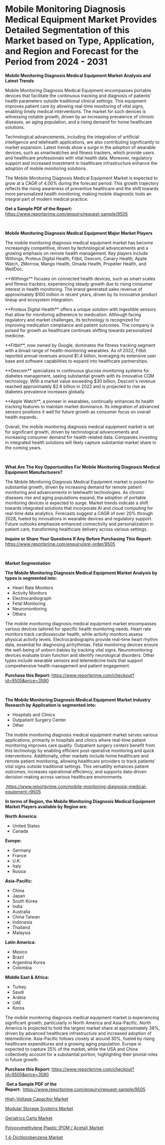 <p><h1>Mobile Monitoring Diagnosis Medical Equipment Market Provides Detailed Segmentation of this Market based on Type, Application, and Region and Forecast for the Period from 2024 - 2031</h1></p><p><strong>Mobile Monitoring Diagnosis Medical Equipment Market Analysis and Latest Trends</strong></p>
<p><p>Mobile Monitoring Diagnosis Medical Equipment encompasses portable devices that facilitate the continuous tracking and diagnosis of patients’ health parameters outside traditional clinical settings. This equipment improves patient care by allowing real-time monitoring of vital signs, enabling timely medical interventions. The market for such devices is witnessing notable growth, driven by an increasing prevalence of chronic diseases, an aging population, and a rising demand for home healthcare solutions.</p><p>Technological advancements, including the integration of artificial intelligence and telehealth applications, are also contributing significantly to market expansion. Latest trends show a surge in the adoption of wearable devices, such as smartwatches and fitness trackers, which provide users and healthcare professionals with vital health data. Moreover, regulatory support and increased investment in healthcare infrastructure enhance the adoption of mobile monitoring solutions.</p><p>The Mobile Monitoring Diagnosis Medical Equipment Market is expected to grow at a CAGR of 4.00% during the forecast period. This growth trajectory reflects the rising awareness of preventive healthcare and the shift towards more personalized health monitoring, making mobile diagnostic tools an integral part of modern medical practice.</p></p>
<p><strong>Get a Sample PDF of the Report:&nbsp;</strong> <a href="https://www.reportprime.com/enquiry/request-sample/9505">https://www.reportprime.com/enquiry/request-sample/9505</a></p>
<p>&nbsp;</p>
<p><strong>Mobile Monitoring Diagnosis Medical Equipment Major Market Players</strong></p>
<p><p>The mobile monitoring diagnosis medical equipment market has become increasingly competitive, driven by technological advancements and a growing emphasis on remote health management. Key players include Withings, Proteus Digital Health, Fitbit, Dexcom, Canary Health, Apple Watch, 2Morrow, Mango Health, Omada Health, Propeller Health, and WellDoc.</p><p>**Withings** focuses on connected health devices, such as smart scales and fitness trackers, experiencing steady growth due to rising consumer interest in health monitoring. The brand generated sales revenue of approximately $100 million in recent years, driven by its innovative product lineup and ecosystem integration.</p><p>**Proteus Digital Health** offers a unique solution with ingestible sensors that allow for monitoring adherence to medication. Although facing regulatory and market challenges, its technology is recognized for improving medication compliance and patient outcomes. The company is poised for growth as healthcare continues shifting towards personalized medicine.</p><p>**Fitbit**, now owned by Google, dominates the fitness tracking segment with a broad range of health-monitoring wearables. As of 2022, Fitbit reported annual revenues around $1.4 billion, leveraging its extensive user base and software capabilities to expand into healthcare partnerships.</p><p>**Dexcom** specializes in continuous glucose monitoring systems for diabetes management, seeing substantial growth with its innovative CGM technology. With a market value exceeding $30 billion, Dexcom's revenue reached approximately $2.6 billion in 2022 and is projected to rise as diabetes prevalence increases globally.</p><p>**Apple Watch**, a pioneer in wearables, continually enhances its health tracking features to maintain market dominance. Its integration of advanced sensors positions it well for future growth as consumer focus on overall health expands.</p><p>Overall, the mobile monitoring diagnosis medical equipment market is set for significant growth, driven by technological advancements and increasing consumer demand for health-related data. Companies investing in integrated health solutions will likely capture substantial market share in the coming years.</p></p>
<p>&nbsp;</p>
<p><strong>What Are The Key Opportunities For Mobile Monitoring Diagnosis Medical Equipment Manufacturers?</strong></p>
<p><p>The Mobile Monitoring Diagnosis Medical Equipment market is poised for substantial growth, driven by increasing demand for remote patient monitoring and advancements in telehealth technologies. As chronic diseases rise and aging populations expand, the adoption of portable monitoring devices is expected to surge. Market trends indicate a shift towards integrated solutions that incorporate AI and cloud computing for real-time data analytics. Forecasts suggest a CAGR of over 20% through 2028, fueled by innovations in wearable devices and regulatory support. Future outlooks emphasize enhanced connectivity and personalization in patient care, transforming healthcare delivery across various settings.</p></p>
<p><strong>Inquire or Share Your Questions If Any Before Purchasing This Report:</strong> <a href="https://www.reportprime.com/enquiry/pre-order/9505">https://www.reportprime.com/enquiry/pre-order/9505</a></p>
<p>&nbsp;</p>
<p><strong>Market Segmentation</strong></p>
<p><strong>The Mobile Monitoring Diagnosis Medical Equipment Market Analysis by types is segmented into:</strong></p>
<p><ul><li>Heart Rate Monitors</li><li>Activity Monitors</li><li>Electrocardiograph</li><li>Fetal Monitoring</li><li>Neuromonitoring</li><li>Others</li></ul></p>
<p><p>The mobile monitoring diagnosis medical equipment market encompasses various devices tailored for specific health monitoring needs. Heart rate monitors track cardiovascular health, while activity monitors assess physical activity levels. Electrocardiographs provide real-time heart rhythm data, essential for diagnosing arrhythmias. Fetal monitoring devices ensure the well-being of unborn babies by tracking vital signs. Neuromonitoring devices evaluate brain function and identify neurological disorders. Other types include wearable sensors and telemedicine tools that support comprehensive health management and patient engagement.</p></p>
<p><strong>Purchase this Report:&nbsp;</strong><a href="https://www.reportprime.com/checkout?id=9505&price=3590">https://www.reportprime.com/checkout?id=9505&price=3590</a></p>
<p>&nbsp;</p>
<p><strong>The Mobile Monitoring Diagnosis Medical Equipment Market Industry Research by Application is segmented into:</strong></p>
<p><ul><li>Hospitals and Clinics</li><li>Outpatient Surgery Center</li><li>Other</li></ul></p>
<p><p>The mobile monitoring diagnosis medical equipment market serves various applications, primarily in hospitals and clinics where real-time patient monitoring improves care quality. Outpatient surgery centers benefit from this technology by enabling efficient post-operative monitoring and quick interventions. Additionally, other markets include home healthcare and remote patient monitoring, allowing healthcare providers to track patients' vital signs outside traditional settings. This versatility enhances patient outcomes, increases operational efficiency, and supports data-driven decision-making across various healthcare environments.</p></p>
<p><a href="https://www.reportprime.com/mobile-monitoring-diagnosis-medical-equipment-r9505">&nbsp;https://www.reportprime.com/mobile-monitoring-diagnosis-medical-equipment-r9505</a></p>
<p><strong>In terms of Region, the Mobile Monitoring Diagnosis Medical Equipment Market Players available by Region are:</strong></p>
<p>
    <p> <strong> North America: </strong>
        <ul>
            <li>United States</li>
            <li>Canada</li>
        </ul>
        </p> 
    <p> <strong> Europe: </strong>
        <ul>
            <li>Germany</li>
            <li>France</li>
            <li>U.K.</li>
            <li>Italy</li>
            <li>Russia</li>
        </ul>
        </p> 
    <p> <strong> Asia-Pacific: </strong>
        <ul>
            <li>China</li>
            <li>Japan</li>
            <li>South Korea</li>
            <li>India</li>
            <li>Australia</li>
            <li>China Taiwan</li>
            <li>Indonesia</li>
            <li>Thailand</li>
            <li>Malaysia</li>
        </ul>
        </p> 
    <p> <strong> Latin America: </strong>
        <ul>
            <li>Mexico</li>
            <li>Brazil</li>
            <li>Argentina Korea</li>
            <li>Colombia</li>
        </ul>
        </p> 
    <p> <strong> Middle East & Africa: </strong>
        <ul>
            <li>Turkey</li>
            <li>Saudi</li>
            <li>Arabia</li>
            <li>UAE</li>
            <li>Korea</li>
        </ul>
    </p>
    </p>
<p><p>The mobile monitoring diagnosis medical equipment market is experiencing significant growth, particularly in North America and Asia-Pacific. North America is projected to hold the largest market share at approximately 38%, driven by advanced healthcare infrastructure and increased adoption of telemedicine. Asia-Pacific follows closely at around 30%, fueled by rising healthcare expenditures and a growing aging population. Europe is expected to capture 25% of the market, while the USA and China collectively account for a substantial portion, highlighting their pivotal roles in future growth.</p></p>
<p><strong>Purchase this Report: </strong><a href="https://www.reportprime.com/checkout?id=9505&price=3590">https://www.reportprime.com/checkout?id=9505&price=3590</a></p>
<p>&nbsp;<strong>Get a Sample PDF of the Report:&nbsp;&nbsp;</strong><a href="https://www.reportprime.com/enquiry/request-sample/9505">https://www.reportprime.com/enquiry/request-sample/9505</a></p>
<p><strong></strong></p>
<p><p><a href="https://medium.com/@jakobeblake51/the-high-voltage-capacitor-market-is-experiencing-higher-than-anticipated-demand-compared-to-a7a82c4c07c6">High-Voltage Capacitor Market</a></p><p><a href="https://www.linkedin.com/pulse/modular-storage-systems-market-global-insights-sales-trends-8sxwf?trackingId=yCeiW1mwRNOG7iJgW5qWpQ%3D%3D">Modular Storage Systems Market</a></p><p><a href="https://github.com/AnnDiaz698/Market-Research-Report-List-1/blob/main/geriatrics-carts-market.md">Geriatrics Carts Market</a></p><p><a href="https://issuu.com/reportprime-2/docs/polyoxymethylene-plastic-pom-acetal_7f00ec211c5d4d">Polyoxymethylene Plastic (POM / Acetal) Market</a></p><p><a href="https://medium.com/@jakobeblake51/the-global-1-4-dichlorobenzene-market-is-at-the-forefront-of-innovation-driving-rapid-industry-0888bd759f3b">1,4-Dichlorobenzene Market</a></p></p>